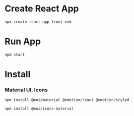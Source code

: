 # Create React App

`npx create-react-app front-end`

# Run App

`npm start`

# Install

### Material UI, Icons

`npm install @mui/material @emotion/react @emotion/styled`

`npm install @mui/icons-material`